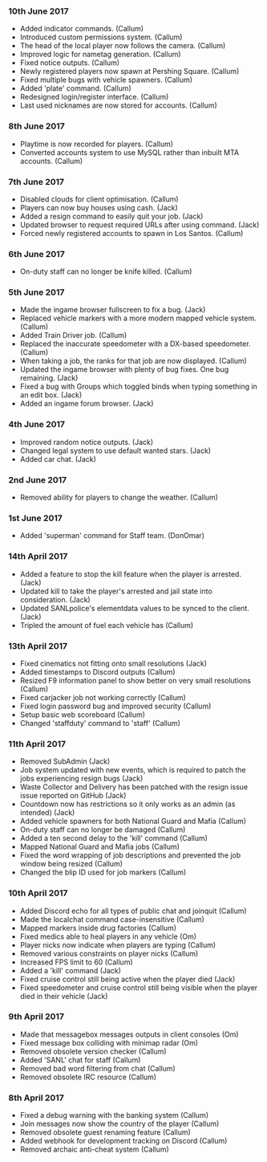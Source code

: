 ### 10th June 2017
* Added indicator commands. (Callum)
* Introduced custom permissions system. (Callum)
* The head of the local player now follows the camera. (Callum)
* Improved logic for nametag generation. (Callum)
* Fixed notice outputs. (Callum)
* Newly registered players now spawn at Pershing Square. (Callum)
* Fixed multiple bugs with vehicle spawners. (Callum)
* Added 'plate' command. (Callum)
* Redesigned login/register interface. (Callum)
* Last used nicknames are now stored for accounts. (Callum)

### 8th June 2017
* Playtime is now recorded for players. (Callum)
* Converted accounts system to use MySQL rather than inbuilt MTA accounts. (Callum)

### 7th June 2017
* Disabled clouds for client optimisation. (Callum)
* Players can now buy houses using cash. (Jack)
* Added a resign command to easily quit your job. (Jack)
* Updated browser to request required URLs after using command. (Jack)
* Forced newly registered accounts to spawn in Los Santos. (Callum)

### 6th June 2017
* On-duty staff can no longer be knife killed. (Callum)

### 5th June 2017
* Made the ingame browser fullscreen to fix a bug. (Jack)
* Replaced vehicle markers with a more modern mapped vehicle system. (Callum)
* Added Train Driver job. (Callum)
* Replaced the inaccurate speedometer with a DX-based speedometer. (Callum)
* When taking a job, the ranks for that job are now displayed. (Callum)
* Updated the ingame browser with plenty of bug fixes. One bug remaining. (Jack)
* Fixed a bug with Groups which toggled binds when typing something in an edit box. (Jack)
* Added an ingame forum browser. (Jack)

### 4th June 2017
* Improved random notice outputs. (Jack)
* Changed legal system to use default wanted stars. (Jack)
* Added car chat. (Jack)

### 2nd June 2017
* Removed ability for players to change the weather. (Callum)

### 1st June 2017
* Added 'superman' command for Staff team. (DonOmar)

### 14th April 2017
* Added a feature to stop the kill feature when the player is arrested. (Jack)
* Updated kill to take the player's arrested and jail state into consideration. (Jack)
* Updated SANLpolice's elementdata values to be synced to the client. (Jack)
* Tripled the amount of fuel each vehicle has (Callum)

### 13th April 2017
* Fixed cinematics not fitting onto small resolutions (Jack)
* Added timestamps to Discord outputs (Callum)
* Resized F9 information panel to show better on very small resolutions (Callum)
* Fixed carjacker job not working correctly (Callum)
* Fixed login password bug and improved security (Callum)
* Setup basic web scoreboard (Callum)
* Changed 'staffduty' command to 'staff' (Callum)

### 11th April 2017
* Removed SubAdmin (Jack)
* Job system updated with new events, which is required to patch the jobs experiencing resign bugs (Jack)
* Waste Collector and Delivery has been patched with the resign issue issue reported on GitHub (Jack) 
* Countdown now has restrictions so it only works as an admin (as intended) (Jack)
* Added vehicle spawners for both National Guard and Mafia (Callum)
* On-duty staff can no longer be damaged (Callum)
* Added a ten second delay to the 'kill' command (Callum)
* Mapped National Guard and Mafia jobs (Callum)
* Fixed the word wrapping of job descriptions and prevented the job window being resized (Callum)
* Changed the blip ID used for job markers (Callum)

### 10th April 2017
* Added Discord echo for all types of public chat and joinquit (Callum)
* Made the localchat command case-insensitive (Callum)
* Mapped markers inside drug factories (Callum)
* Fixed medics able to heal players in any vehicle (Om)
* Player nicks now indicate when players are typing (Callum)
* Removed various constraints on player nicks (Callum)
* Increased FPS limit to 60 (Callum)
* Added a 'kill' command (Jack)
* Fixed cruise control still being active when the player died (Jack)
* Fixed speedometer and cruise control still being visible when the player died in their vehicle (Jack)

### 9th April 2017
* Made that messagebox messages outputs in client consoles (Om)
* Fixed message box colliding with minimap radar (Om)
* Removed obsolete version checker (Callum)
* Added 'SANL' chat for staff (Callum)
* Removed bad word filtering from chat (Callum)
* Removed obsolete IRC resource (Callum)

### 8th April 2017
* Fixed a debug warning with the banking system (Callum)
* Join messages now show the country of the player (Callum)
* Removed obsolete guest renaming feature (Callum)
* Added webhook for development tracking on Discord (Callum)
* Removed archaic anti-cheat system (Callum)

